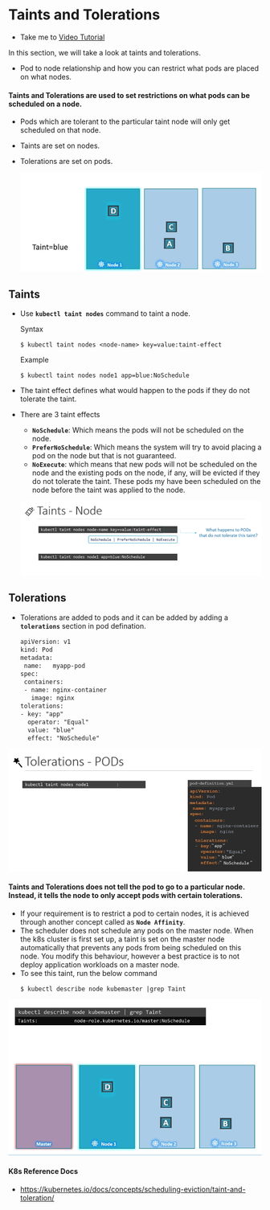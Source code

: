 # Taints and Tolerations
  - Take me to [Video Tutorial](https://kodekloud.com/courses/539883/lectures/10277934)
  
In this section, we will take a look at taints and tolerations.
- Pod to node relationship and how you can restrict what pods are placed on what nodes.

#### Taints and Tolerations are used to set restrictions on what pods can be scheduled on a node. 
- Pods which are tolerant to the particular taint node will only get scheduled on that node.
- Taints are set on nodes.
- Tolerations are set on pods.

  ![tandt](../../images/tandt.PNG)
  
## Taints
- Use **`kubectl taint nodes`** command to taint a node.

  Syntax
  ```
  $ kubectl taint nodes <node-name> key=value:taint-effect
  ```
 
  Example
  ```
  $ kubectl taint nodes node1 app=blue:NoSchedule
  ```
  
- The taint effect defines what would happen to the pods if they do not tolerate the taint.
- There are 3 taint effects
  - **`NoSchedule`**: Which means the pods will not be scheduled on the node.
  - **`PreferNoSchedule`**: Which means the system will try to avoid placing a pod on the node but that is not guaranteed.
  - **`NoExecute`**: which means that new pods will not be scheduled on the node and the existing pods on the node, if any, will be evicted if they do not tolerate the taint. These pods my have been scheduled on the node before the taint was applied to the node.
  
  ![tn](../../images/tn.PNG)
  
## Tolerations
   - Tolerations are added to pods and it can be added by adding a **`tolerations`** section in pod defination.
     ```
     apiVersion: v1
     kind: Pod
     metadata:
      name:   myapp-pod
     spec:
      containers:
      - name: nginx-container
        image: nginx
     tolerations:
     - key: "app"
       operator: "Equal"
       value: "blue"
       effect: "NoSchedule"
     ```
    
  ![tp](../../images/tp.PNG)
    

#### Taints and Tolerations does not tell the pod to go to a particular node. Instead, it tells the node to only accept pods with certain tolerations.
- If your requirement is to restrict a pod to certain nodes, it is achieved through another concept called as **`Node Affinity`**.
- The scheduler does not schedule any pods on the master node. When the k8s cluster is first set up, a taint is set on the master node automatically that prevents any pods from being scheduled on this node. You modify this behaviour, however a best practice is to not deploy application workloads on a master node.
- To see this taint, run the below command
  ```
  $ kubectl describe node kubemaster |grep Taint
  ```
 
 ![tntm](../../images/tntm.PNG)
  
     
#### K8s Reference Docs
- https://kubernetes.io/docs/concepts/scheduling-eviction/taint-and-toleration/

